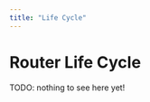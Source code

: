 ```yaml
---
title: "Life Cycle"
---
```

# Router Life Cycle


<div class="tip">

TODO: nothing to see here yet!

</div>

